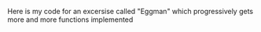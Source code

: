 Here is my code for an excersise called "Eggman" which progressively gets more and more functions implemented

